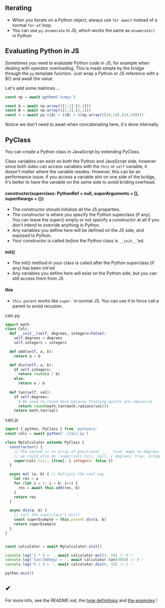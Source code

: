 ## Iterating

* When you iterate on a Python object, always use `for await` instead of a normal `for-of` loop.
* You can use `py.enumerate` in JS, which works the same as `enumerate()` in Python

## Evaluating Python in JS

Sometimes you need to evalutate Python code in JS, for example when dealing with operator overloading.
This is made simple by the bridge through the `py` template function. Just wrap a Python or JS reference
with a ${} and await the value.

Let's add some matrices ...

```js
const np = await python('numpy')

const A = await np.array(([1,2],[3,4]))
const B = await np.array(([2,2],[2,2]))
const r = await py`${A} + ${B} + ${np.array(([10,10],[10,10]))}`
```

Notice we don't need to await when concatenating here, it's done internally.

## PyClass


You can create a Python class in JavaScript by extending PyClass.

Class variables can exist on both the Python and JavaScript side, however since both sides can access 
variables with the `this` or `self` variable, it doesn't matter where the variable resides. 
However, this can be an performance issue: if you access a variable alot on one side of the bridge,
it's better to have the variable on the same side to avoid briding overhead.


#### constructor(superclass: PythonRef = null, superArguments = [], superKwargs = {})

* The constructor should initialize all the JS properties.
* The constructor is where you specify the Python superclass (if any). You can leave the super() empty or not specify a constructor at all if you don't intend to override anything in Python.
* Any variables you define here will be defined on the JS side, and exposed to Python.
* Your constructor is called *before* the Python class is `__init__`'ed.

#### init()

* The init() method in your class is called after the Python superclass (if any) has been init'ed
* Any variables you define here will exist on the Python side, but you can still access them from JS

#### this

* `this.parent` works like `super.` in normal JS. You can use it to force call a parent to avoid recusion.

calc.py
```py
import math
class Calc:
  def __init__(self, degrees, integers=False):
    self.degrees = degrees
    self.integers = integers

  def add(self, a, b):
    return a + b

  def div(self, a, b):
    if self.integers:
      return round(a / b)
    else:
      return a / b
    
  def tan(self, val):
    if self.degrees:
      # We need to round here because floating points are imprecise
      return round(math.tan(math.radians(val)))
    return math.tan(val)
```

calc.js
```js
import { python, PyClass } from 'pythonia'
const calc = await python('./calc.py')

class MyCalculator extends PyClass {
  constructor() {
    // The second is an array of positional ... `true` maps to degrees. A third arg allows us to specify named arguments.
    // we could also do `super(calc.Calc, null, { degrees: true, integers: false })`
    super(calc.Calc, [true], { integers: false })
  }

  async mul (a, b) { // Multiply the cool way
    let res = a
    for (let i = 1; i < b; i++) {
      res = await this.add(res, b)
    }
    return res
  }

  async div(a, b) {
    // Call the superclass's div()
    const superExample = this.parent.div(a, b)
    return superExample
  }
}


const calculator = await MyCalculator.init()

console.log('3 * 3 = ', await calculator.mul(3, 3)) // 9 !
console.log('tan(360deg) = ', await calculator.tan(360)) // 0 !
console.log('6 / 3 = ', await calculator.div(6, 3)) // 2 !

python.exit()
```



## ✔

For more info, see the README.md, the [type definitions](https://github.com/extremeheat/JSPyBridge/blob/master/src/pythonia/index.d.ts) and [the examples](https://github.com/extremeheat/JSPyBridge/tree/master/examples/javascript) !